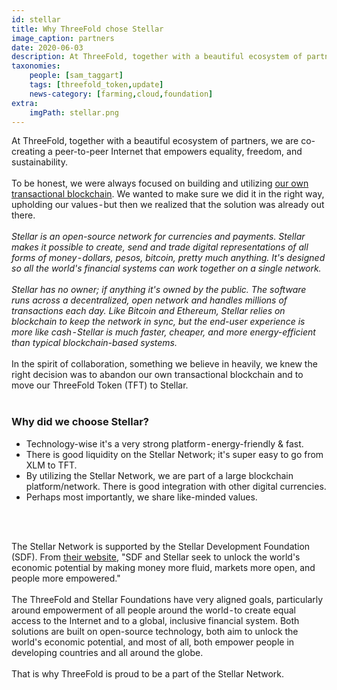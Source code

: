 ```yaml
---
id: stellar
title: Why ThreeFold chose Stellar
image_caption: partners
date: 2020-06-03
description: At ThreeFold, together with a beautiful ecosystem of partners, we are co-creating a peer-to-peer Internet that empowers equality, freedom, and sustainability.
taxonomies:
    people: [sam_taggart]
    tags: [threefold_token,update]
    news-category: [farming,cloud,foundation]
extra:
    imgPath: stellar.png
---
```


At ThreeFold, together with a beautiful ecosystem of partners, we are co-creating a peer-to-peer Internet that empowers equality, freedom, and sustainability.
<br/>
<br/>
To be honest, we were always focused on building and utilizing [our own transactional blockchain](https://github.com/threefoldtech/rivine). We wanted to make sure we did it in the right way, upholding our values - but then we realized that the solution was already out there.
<br/>
<br/>
_Stellar is an open-source network for currencies and payments. Stellar makes it possible to create, send and trade digital representations of all forms of money - dollars, pesos, bitcoin, pretty much anything. It's designed so all the world's financial systems can work together on a single network._
<br/>
<br/>
_Stellar has no owner; if anything it's owned by the public. The software runs across a decentralized, open network and handles millions of transactions each day. Like Bitcoin and Ethereum, Stellar relies on blockchain to keep the network in sync, but the end-user experience is more like cash - Stellar is much faster, cheaper, and more energy-efficient than typical blockchain-based systems._
<br/>
<br/>
In the spirit of collaboration, something we believe in heavily, we knew the right decision was to abandon our own transactional blockchain and to move our ThreeFold Token (TFT) to Stellar.
<br/>
<br/>

### Why did we choose Stellar?

* Technology-wise it's a very strong platform - energy-friendly & fast.
* There is good liquidity on the Stellar Network; it's super easy to go from XLM to TFT.
* By utilizing the Stellar Network, we are part of a large blockchain platform/network. There is good integration with other digital currencies.
* Perhaps most importantly, we share like-minded values.
<br/>
<br/>

The Stellar Network is supported by the Stellar Development Foundation (SDF). From [their website](https://www.stellar.org/foundation), "SDF and Stellar seek to unlock the world's economic potential by making money more fluid, markets more open, and people more empowered."
<br/>
<br/>
The ThreeFold and Stellar Foundations have very aligned goals, particularly around empowerment of all people around the world - to create equal access to the Internet and to a global, inclusive financial system. Both solutions are built on open-source technology, both aim to unlock the world's economic potential, and most of all, both empower people in developing countries and all around the globe.
<br/>
<br/>
That is why ThreeFold is proud to be a part of the Stellar Network.
